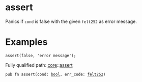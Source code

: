# assert

Panics if `cond` is false with the given `felt252` as error message.
# Examples

```cairo
assert(false, 'error message');
```

Fully qualified path: [core](./core.md)::[assert](./core-assert.md)

<pre><code class="language-cairo">pub fn assert(cond: <a href="core-bool.html">bool</a>, err_code: <a href="core-felt252.html">felt252</a>)</code></pre>

